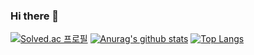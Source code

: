 ### Hi there 👋

<!--
**LEE-JAEHAK/LEE-JAEHAK** is a ✨ _special_ ✨ repository because its `README.md` (this file) appears on your GitHub profile.

Here are some ideas to get you started:

- 🔭 I’m currently working on ...
- 🌱 I’m currently learning ...
- 👯 I’m looking to collaborate on ...
- 🤔 I’m looking for help with ...
- 💬 Ask me about ...
- 📫 How to reach me: ...
- 😄 Pronouns: ...
- ⚡ Fun fact: ...
-->
[![Solved.ac 프로필](http://mazassumnida.wtf/api/mini/generate_badge?boj=97jaehak)](https://solved.ac/97jaehak)
[![Anurag's github stats](https://github-readme-stats.vercel.app/api?username=LEE-JAEHAK)](https://github.com/anuraghazra/github-readme-stats)
[![Top Langs](https://github-readme-stats.vercel.app/api/top-langs/?username=LEE-JAEHAK)](https://github.com/anuraghazra/github-readme-stats)
